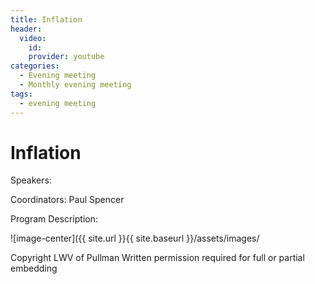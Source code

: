```yaml
---
title: Inflation
header:
  video:
    id: 
    provider: youtube
categories:
  - Evening meeting
  - Monthly evening meeting
tags:
  - evening meeting
---
```


# Inflation

Speakers:

Coordinators: Paul Spencer

Program Description: 

![image-center]({{ site.url }}{{ site.baseurl }}/assets/images/

Copyright LWV of Pullman
Written permission required for full or partial embedding

<!---change the title to whatever you want the post to be titled
change the ID out to the end of the youtube link https://youtu.be/r61ARK4Qv9c -->
